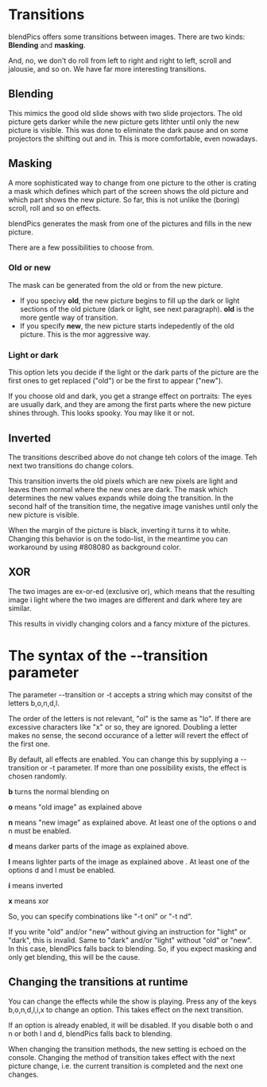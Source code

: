 # Transitions

blendPics offers some transitions between images. 
There are two kinds: __Blending__ and __masking__. 

And, no, we don't do roll from left to right and right to left, scroll and jalousie, and so on. We have far more interesting transitions. 

## Blending

This mimics the good old slide shows with two slide projectors. The old picture gets darker while the new picture gets lithter until only the new picture is visible. 
This was done to eliminate the dark pause and on some projectors the shifting out and in. This is more comfortable, even nowadays. 

## Masking

A more sophisticated way to change from one picture to the other is crating a mask which defines which part of the screen shows the old picture and which part shows the new picture. 
So far, this is not unlike the (boring) scroll, roll and so on effects. 

blendPics generates the mask from one of the pictures and fills in the new picture. 

There are a few possibilities to choose from. 

### Old or new

The mask can be generated from the old or from the new picture. 

* If you specivy __old__, the new picture begins to fill up the dark or light sections of the old picture (dark or light, see next paragraph). 
__old__ is the more gentle way of transition.
* If you specify __new__, the new picture starts indepedently of the old picture. This is the mor aggressive way. 

### Light or dark

This option lets you decide if the light or the dark parts of the picture are the first ones to get replaced ("old") or be the first to appear ("new"). 

If you choose old and dark, you get a strange effect on portraits: The eyes are usually dark, and they are among the first parts where the new picture shines through. 
This looks spooky. You may like it or not. 

## Inverted

The transitions described above do not change teh colors of the image. Teh next two transitions do change colors. 

This transition inverts the old pixels which are new pixels are light and leaves them normal where the new ones are dark. The mask which determines the new values expands while doing the transition. In the second half of the transition time, the negative image vanishes until only the new picture is visible. 

When the margin of the picture is black, inverting it turns it to white. Changing this behavior is on the todo-list, in the meantime you can workaround by using #808080 as background color. 

## XOR

The two images are ex-or-ed (exclusive or), which means that the resulting image i light where the two images are different and dark where tey are similar. 

This results in vividly changing colors and a fancy mixture of the pictures. 

# The syntax of the --transition parameter

The parameter --transition or -t accepts a string which may consitst of the letters b,o,n,d,l. 

The order of the letters is not relevant, "ol" is the same as "lo". If there are excessive characters like "x" or so, they are ignored. 
Doubling a letter makes no sense, the second occurance of a letter will revert the effect of the first one. 

By default, all effects are enabled. You can change this by supplying a --transition or -t parameter. If more than one possibility exists, the effect is chosen randomly. 

__b__ turns the normal blending on 

__o__ means "old image" as explained above 

__n__ means "new image" as explained above. At least one of the options o and n must be enabled. 

__d__ means darker parts of the image  as explained above. 

__l__ means lighter parts of the image  as explained above . At least one of the options d and l must be enabled. 

__i__ means inverted

__x__ means xor

So, you can specify combinations like "-t onl" or "-t nd". 

If you write "old" and/or "new" without giving an instruction for "light" or "dark", this is invalid. Same to "dark" and/or "light" without "old" or "new". 
In this case, blendPics falls back to blending. So, if you expect masking and only get blending, this will be the cause. 

## Changing the transitions at runtime

You can change the effects while the show is playing. Press any of the keys b,o,n,d,l,i,x to change an option. 
This takes effect on the next transition. 

If an option is already enabled, it will be disabled. If you disable both o and n or both l and d, blendPics falls back to blending. 

When changing the transition methods, the new setting is echoed on the console. Changing the method of transition takes effect with the next picture change, i.e. the current transition is completed and the next one changes.  
